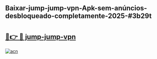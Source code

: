 ## Baixar-jump-jump-vpn-Apk-sem-anúncios-desbloqueado-completamente-2025-#3b29t

# <h2><a href="https://ainizakaria.my?title=jump-jump-vpn&ref=22M">🔗👉 🔴 jump-jump-vpn</a></h2>

[![acn](https://github.com/user-attachments/assets/0f9c940e-d8b0-45ae-aac7-cd30a18b3e1c)](https://ainizakaria.my?title=jump-jump-vpn&ref=22M)

